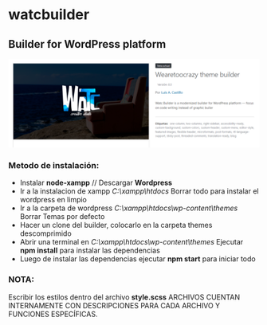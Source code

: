 # watcbuilder
## Builder for WordPress platform

![GitHub Logo](/watcbuilder/readme.png)

### Metodo de instalación:
- Instalar **node-xampp** // Descargar **Wordpress**
- Ir a la instalacion de xampp *C:\xampp\htdocs* Borrar todo para instalar el wordpress en limpio
- Ir a la carpeta de wordpress *C:\xampp\htdocs\wp-content\themes* Borrar Temas por defecto 
- Hacer un clone del builder, colocarlo en la carpeta themes descomprimido
- Abrir una terminal en *C:\xampp\htdocs\wp-content\themes* Ejecutar **npm install** para instalar las dependencias
- Luego de instalar las dependencias ejecutar **npm start** para iniciar todo

### NOTA: 
Escribir los estilos dentro del archivo **style.scss**
ARCHIVOS CUENTAN INTERNAMENTE CON DESCRIPCIONES PARA CADA ARCHIVO Y FUNCIONES ESPECÍFICAS.
